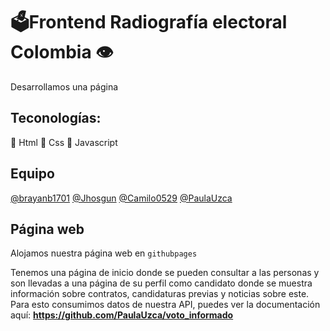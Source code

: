 # 🗳️​​ Frontend Radiografía electoral Colombia 👁️​
Desarrollamos una página

## Teconologías:
📜​​ Html
🎨​ Css
​🦒​ Javascript

## Equipo
[@brayanb1701](https://github.com/brayanb1701)
[@Jhosgun](https://github.com/Jhosgun)
[@Camilo0529](https://github.com/Camilo0529)
[@PaulaUzca](https://github.com/PaulaUzca)

## Página web
Alojamos nuestra página web en ```githubpages```

Tenemos una página de inicio donde se pueden consultar a las personas y son llevadas a una página de su perfil como candidato donde se muestra información sobre contratos, candidaturas previas y noticias sobre este.
Para esto consumimos datos de nuestra API, puedes ver la documentación aquí: **https://github.com/PaulaUzca/voto_informado**
